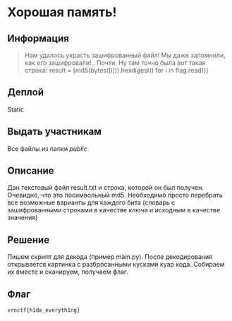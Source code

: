 # Хорошая память!

## Информация 

> Нам удалось украсть зашифрованный файл! Мы даже запомнили, как его зашифровали!.. Почти. Ну там точно была вот такая строка: result = [md5(bytes([i])).hexdigest() for i in flag.read()]


## Деплой

Static 

## Выдать участникам

Все файлы из папки *public*

## Описание

Дан текстовый файл result.txt и строка, которой он был получен. Очевидно, что это посимвольный md5. Необходимо просто перебрать все возможные варианты для каждого бита (словарь с зашифрованными строками в качестве ключа и исходным в качестве значения)

## Решение 

Пишем скрипт для декода (пример main.py). После декодирования открывается картинка с разбросанными кусками куар кода. Собираем их вместе и сканируем, получаем флаг.

## Флаг

`vrnctf{h1de_everyth1ng}`


